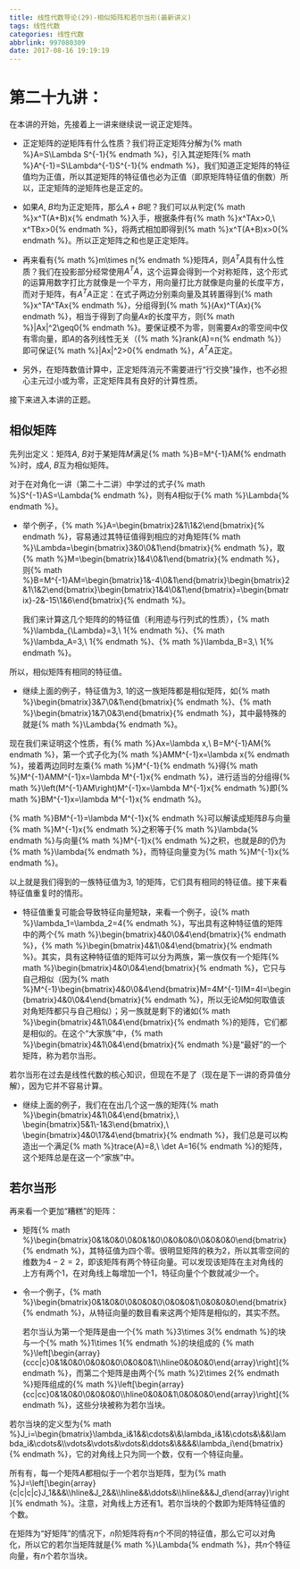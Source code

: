 ```yaml
---
title: 线性代数导论(29)-相似矩阵和若尔当形(最新讲义)
tags: 线性代数
categories: 线性代数
abbrlink: 997080309
date: 2017-08-16 19:19:19
---
```


<!-- toc -->
<!-- more -->
# 第二十九讲：

在本讲的开始，先接着上一讲来继续说一说正定矩阵。

* 正定矩阵的逆矩阵有什么性质？我们将正定矩阵分解为{% math %}A=S\Lambda S^{-1}{% endmath %}，引入其逆矩阵{% math %}A^{-1}=S\Lambda^{-1}S^{-1}{% endmath %}，我们知道正定矩阵的特征值均为正值，所以其逆矩阵的特征值也必为正值（即原矩阵特征值的倒数）所以，正定矩阵的逆矩阵也是正定的。

* 如果$A,\ B$均为正定矩阵，那么$A+B$呢？我们可以从判定{% math %}x^T(A+B)x{% endmath %}入手，根据条件有{% math %}x^TAx>0,\ x^TBx>0{% endmath %}，将两式相加即得到{% math %}x^T(A+B)x>0{% endmath %}。所以正定矩阵之和也是正定矩阵。

* 再来看有{% math %}m\times n{% endmath %}矩阵$A$，则$A^TA$具有什么性质？我们在投影部分经常使用$A^TA$，这个运算会得到一个对称矩阵，这个形式的运算用数字打比方就像是一个平方，用向量打比方就像是向量的长度平方，而对于矩阵，有$A^TA$正定：在式子两边分别乘向量及其转置得到{% math %}x^TA^TAx{% endmath %}，分组得到{% math %}(Ax)^T(Ax){% endmath %}，相当于得到了向量$Ax$的长度平方，则{% math %}|Ax|^2\geq0{% endmath %}。要保证模不为零，则需要$Ax$的零空间中仅有零向量，即$A$的各列线性无关（{% math %}rank(A)=n{% endmath %}）即可保证{% math %}|Ax|^2>0{% endmath %}，$A^TA$正定。

* 另外，在矩阵数值计算中，正定矩阵消元不需要进行“行交换”操作，也不必担心主元过小或为零，正定矩阵具有良好的计算性质。

接下来进入本讲的正题。

## 相似矩阵

先列出定义：矩阵$A,\ B$对于某矩阵$M$满足{% math %}B=M^{-1}AM{% endmath %}时，成$A,\ B$互为相似矩阵。

对于在对角化一讲（第二十二讲）中学过的式子{% math %}S^{-1}AS=\Lambda{% endmath %}，则有$A$相似于{% math %}\Lambda{% endmath %}。

* 举个例子，{% math %}A=\begin{bmatrix}2&1\\1&2\end{bmatrix}{% endmath %}，容易通过其特征值得到相应的对角矩阵{% math %}\Lambda=\begin{bmatrix}3&0\\0&1\end{bmatrix}{% endmath %}，取{% math %}M=\begin{bmatrix}1&4\\0&1\end{bmatrix}{% endmath %}，则{% math %}B=M^{-1}AM=\begin{bmatrix}1&-4\\0&1\end{bmatrix}\begin{bmatrix}2&1\\1&2\end{bmatrix}\begin{bmatrix}1&4\\0&1\end{bmatrix}=\begin{bmatrix}-2&-15\\1&6\end{bmatrix}{% endmath %}。

    我们来计算这几个矩阵的的特征值（利用迹与行列式的性质），{% math %}\lambda_{\Lambda}=3,\ 1{% endmath %}、{% math %}\lambda_A=3,\ 1{% endmath %}、{% math %}\lambda_B=3,\ 1{% endmath %}。

所以，相似矩阵有相同的特征值。

* 继续上面的例子，特征值为$3,\ 1$的这一族矩阵都是相似矩阵，如{% math %}\begin{bmatrix}3&7\\0&1\end{bmatrix}{% endmath %}、{% math %}\begin{bmatrix}1&7\\0&3\end{bmatrix}{% endmath %}，其中最特殊的就是{% math %}\Lambda{% endmath %}。

现在我们来证明这个性质，有{% math %}Ax=\lambda x,\ B=M^{-1}AM{% endmath %}，第一个式子化为{% math %}AMM^{-1}x=\lambda x{% endmath %}，接着两边同时左乘{% math %}M^{-1}{% endmath %}得{% math %}M^{-1}AMM^{-1}x=\lambda M^{-1}x{% endmath %}，进行适当的分组得{% math %}\left(M^{-1}AM\right)M^{-1}x=\lambda M^{-1}x{% endmath %}即{% math %}BM^{-1}x=\lambda M^{-1}x{% endmath %}。

{% math %}BM^{-1}=\lambda M^{-1}x{% endmath %}可以解读成矩阵$B$与向量{% math %}M^{-1}x{% endmath %}之积等于{% math %}\lambda{% endmath %}与向量{% math %}M^{-1}x{% endmath %}之积，也就是$B$的仍为{% math %}\lambda{% endmath %}，而特征向量变为{% math %}M^{-1}x{% endmath %}。

以上就是我们得到的一族特征值为$3,\ 1$的矩阵，它们具有相同的特征值。接下来看特征值重复时的情形。

* 特征值重复可能会导致特征向量短缺，来看一个例子，设{% math %}\lambda_1=\lambda_2=4{% endmath %}，写出具有这种特征值的矩阵中的两个{% math %}\begin{bmatrix}4&0\\0&4\end{bmatrix}{% endmath %}，{% math %}\begin{bmatrix}4&1\\0&4\end{bmatrix}{% endmath %}。其实，具有这种特征值的矩阵可以分为两族，第一族仅有一个矩阵{% math %}\begin{bmatrix}4&0\\0&4\end{bmatrix}{% endmath %}，它只与自己相似（因为{% math %}M^{-1}\begin{bmatrix}4&0\\0&4\end{bmatrix}M=4M^{-1}IM=4I=\begin{bmatrix}4&0\\0&4\end{bmatrix}{% endmath %}，所以无论$M$如何取值该对角矩阵都只与自己相似）；另一族就是剩下的诸如{% math %}\begin{bmatrix}4&1\\0&4\end{bmatrix}{% endmath %}的矩阵，它们都是相似的。在这个“大家族”中，{% math %}\begin{bmatrix}4&1\\0&4\end{bmatrix}{% endmath %}是“最好”的一个矩阵，称为若尔当形。

若尔当形在过去是线性代数的核心知识，但现在不是了（现在是下一讲的奇异值分解），因为它并不容易计算。

* 继续上面的例子，我们在在出几个这一族的矩阵{% math %}\begin{bmatrix}4&1\\0&4\end{bmatrix},\ \begin{bmatrix}5&1\\-1&3\end{bmatrix},\ \begin{bmatrix}4&0\\17&4\end{bmatrix}{% endmath %}，我们总是可以构造出一个满足{% math %}trace(A)=8,\ \det A=16{% endmath %}的矩阵，这个矩阵总是在这一个“家族”中。

## 若尔当形

再来看一个更加“糟糕”的矩阵：

* 矩阵{% math %}\begin{bmatrix}0&1&0&0\\0&0&1&0\\0&0&0&0\\0&0&0&0\end{bmatrix}{% endmath %}，其特征值为四个零。很明显矩阵的秩为$2$，所以其零空间的维数为$4-2=2$，即该矩阵有两个特征向量。可以发现该矩阵在主对角线的上方有两个$1$，在对角线上每增加一个$1$，特征向量个个数就减少一个。

* 令一个例子，{% math %}\begin{bmatrix}0&1&0&0\\0&0&0&0\\0&0&0&1\\0&0&0&0\end{bmatrix}{% endmath %}，从特征向量的数目看来这两个矩阵是相似的，其实不然。

    若尔当认为第一个矩阵是由一个{% math %}3\times 3{% endmath %}的块与一个{% math %}1\times 1{% endmath %}的块组成的 {% math %}\left[\begin{array}{ccc|c}0&1&0&0\\0&0&0&0\\0&0&0&1\\\hline0&0&0&0\end{array}\right]{% endmath %}，而第二个矩阵是由两个{% math %}2\times 2{% endmath %}矩阵组成的{% math %}\left[\begin{array}{cc|cc}0&1&0&0\\0&0&0&0\\\hline0&0&0&1\\0&0&0&0\end{array}\right]{% endmath %}，这些分块被称为若尔当块。
    
若尔当块的定义型为{% math %}J_i=\begin{bmatrix}\lambda_i&1&&\cdots&\\&\lambda_i&1&\cdots&\\&&\lambda_i&\cdots&\\\vdots&\vdots&\vdots&\ddots&\\&&&&\lambda_i\end{bmatrix}{% endmath %}，它的对角线上只为同一个数，仅有一个特征向量。

所有有，每一个矩阵$A$都相似于一个若尔当矩阵，型为{% math %}J=\left[\begin{array}{c|c|c|c}J_1&&&\\\hline&J_2&&\\\hline&&\ddots&\\\hline&&&J_d\end{array}\right]{% endmath %}。注意，对角线上方还有$1$。若尔当块的个数即为矩阵特征值的个数。

在矩阵为“好矩阵”的情况下，$n$阶矩阵将有$n$个不同的特征值，那么它可以对角化，所以它的若尔当矩阵就是{% math %}\Lambda{% endmath %}，共$n$个特征向量，有$n$个若尔当块。

